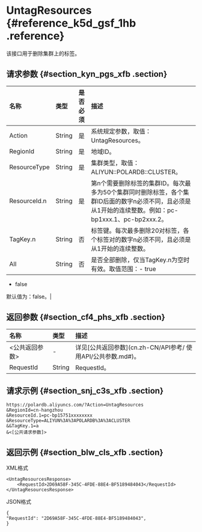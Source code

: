 # UntagResources {#reference_k5d_gsf_1hb .reference}

该接口用于删除集群上的标签。

## 请求参数 {#section_kyn_pgs_xfb .section}

|名称|类型|是否必须|描述|
|:-|:-|:---|:-|
|Action|String|是|系统规定参数，取值：UntagResources。|
|RegionId|String|是|地域ID。|
|ResourceType|String|是|集群类型，取值：ALIYUN::POLARDB::CLUSTER。|
|ResourceId.n|String|是|第n个需要删除标签的集群ID。每次最多为50个集群同时删除标签，各个集群ID后面的数字n必须不同，且必须是从1开始的连续整数。例如：pc-bp1xxx.1、pc-bp2xxx.2。|
|TagKey.n|String|否|标签键。每次最多删除20对标签，各个标签对的数字n必须不同，且必须是从1开始的连续整数。|
|All|String|否|是否全部删除，仅当TagKey.n为空时有效。取值范围：-   true
-   false

默认值为：false。|

## 返回参数 {#section_cf4_phs_xfb .section}

|名称|类型|描述|
|:-|:-|:-|
|<公共返回参数\>|-|详见[公共返回参数](cn.zh-CN/API参考/ 使用API/公共参数.md#)。|
|RequestId|String|RequestId。|

## 请求示例 {#section_snj_c3s_xfb .section}

```
https://polardb.aliyuncs.com/?Action=UntagResources
&RegionId=cn-hangzhou
&ResourceId.1=pc-bp15751xxxxxxxx
&ResourceType=ALIYUN%3A%3APOLARDB%3A%3ACLUSTER
&&TagKey.1=a
&<[公共请求参数]>

```

## 返回示例 {#section_blw_cls_xfb .section}

XML格式

```
<UntagResourcesResponse>
    <RequestId>2D69A58F-345C-4FDE-88E4-BF5189484043</RequestId>
</UntagResourcesResponse>
```

JSON格式

```
{ 
"RequestId": "2D69A58F-345C-4FDE-88E4-BF5189484043", 
}
```

